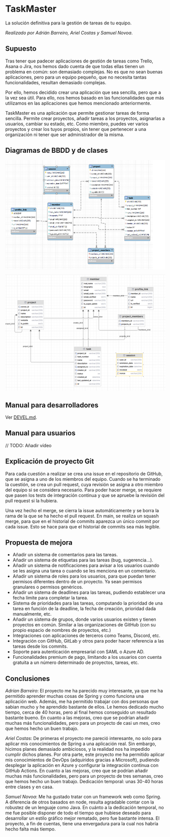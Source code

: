 # TaskMaster

La solución definitiva para la gestión de tareas de tu equipo.

_Realizado por Adrián Barreiro, Ariel Costas y Samuel Novoa_.

## Supuesto

Tras tener que padecer aplicaciones de gestión de tareas como Trello, Asana o Jira, nos hemos dado
cuenta de que todas ellas tienen un problema en común: son demasiado complejas. No es que no sean
buenas aplicaciones, pero para un equipo pequeño, que no necesita tantas funcionalidades, resultan
demasiado complejas.

Por ello, hemos decidido crear una aplicación que sea sencilla, pero que a la vez sea útil. Para
ello, nos hemos basado en las funcionalidades que más utilizamos en las aplicaciones que hemos
mencionado anteriormente.

TaskMaster es una aplicación que permite gestionar tareas de forma sencilla. Permite crear
proyectos, añadir tareas a los proyectos, asignarlas a usuarios, cambiar su estado, etc. Como
miembro, puedes ver varios proyectos y crear los tuyos propios, sin tener que pertenecer a una
organización ni tener que ser administrador de la misma.

## Diagramas de BBDD y de clases

![Diagrama de base de datos](docs/crowsFoot.png)

![Diagrama de clases](docs/diagramaDeClases.png)

## Manual para desarrolladores

Ver [DEVEL.md](DEVEL.md).

## Manual para usuarios

// TODO: Añadir vídeo

## Explicación de proyecto Git

Para cada cuestión a realizar se crea una issue en el repositorio de GitHub, que se asigna a uno de
los miembros del equipo. Cuando se ha terminado la cuestión, se crea un pull request, cuya revisión
se asigna a otro miembro del equipo si se considera necesario. Para poder hacer merge, se requiere
que pasen los tests de integración continua y que se apruebe la revisión del pull request si la
hubiera.

Una vez hecho el merge, se cierra la issue automáticamente y se borra la rama de la que se ha
hecho el pull request. En main, se realiza un squash merge, para que en el historial de commits
aparezca un único commit por cada issue. Esto se hace para que el historial de commits sea más
legible.

## Propuesta de mejora

- Añadir un sistema de comentarios para las tareas.
- Añadir un sistema de etiquetas para las tareas (bug, sugerencia...).
- Añadir un sistema de notificaciones para avisar a los usuarios cuando se les asigna una tarea o
  cuando se les menciona en un comentario.
- Añadir un sistema de roles para los usuarios, para que puedan tener permisos diferentes dentro
  de un proyecto. Ya sean permisos granulares o permisos genéricos.
- Añadir un sistema de deadlines para las tareas, pudiendo establecer una fecha límite para
  completar la tarea.
- Sistema de prioridades para las tareas, computando la prioridad de una tarea en función de la
  deadline, la fecha de creación, prioridad dada manualmente, etc.
- Añadir un sistema de grupos, donde varios usuarios existen y tienen proyectos en común. Similar a
  las organizaciones de GitHub (con su propio espacio de nombres de proyectos, etc.)
- Integraciones con aplicaciones de terceros como Teams, Discord, etc.
- Integración con GitHub, GitLab y otros para poder hacer referencia a las tareas desde los
  commits.
- Soporte para autenticación empresarial con SAML o Azure AD.
- Funcionalidades premium de pago, limitando a los usuarios con cuenta gratuita a un número
  determinado de proyectos, tareas, etc.

## Conclusiones

_Adrían Barreiro_: El proyecto me ha parecido muy interesante, ya que me ha permitido aprender
muchas cosas de Spring y como funciona una aplicación web. Además, me ha permitido trabajar con dos
personas que sabian mucho y he aprendido bastante de ellos. Le hemos dedicado mucho tiempo, cerca de
40 horas, pero al final hemos conseguido un resultado bastante bueno. En cuanto a las
mejoras, creo que se podrían añadir muchas más funcionalidades, pero para un proyecto de casi un
mes, creo que hemos hecho un buen trabajo.

_Ariel Costas_: De primeras el proyecto me pareció interesante, no solo para aplicar mis
conocimientos de Spring a una aplicación real. Sin embargo, hicimos planes demasiado ambiciosos, y
la realidad nos ha impedido cumplir dichos planes. Por otra parte, este proyecto me ha permitido
aplicar mis conocimientos de DevOps (adquiridos gracias a Microsoft), pudiendo desplegar la
aplicación en Azure y configurar la integración continua con GitHub Actions. En cuanto a las
mejoras, creo que se podrían añadir muchas más funcionalidades, pero para un proyecto de
tres semanas, creo que hemos hecho un buen trabajo. Dedicación temporal: unas 30-40 horas entre
clases y en casa.

_Samuel Novoa_: Me ha gustado tratar con un framework web como Spring. A diferencia de otros
basados en node, resulta agradable contar con la robustez de un lenguaje como Java. En cuánto a
la dedicación temporal, no me fue posible disponer de todo el tiempo que hubiese deseado para
desarrollar un estilo gráfico mejor rematado, pero fue bastante intensa. El proyecto, a fin de
cuentas, tiene una envergadura para la cual nos habría hecho falta más tiempo.